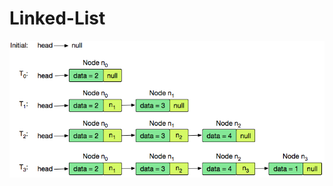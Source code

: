 # Linked-List

![alt text](https://github.com/JandaghianAmin/Linked-List/blob/main/1456961238-28488bfa0d-LinkedListExplanation.png)


